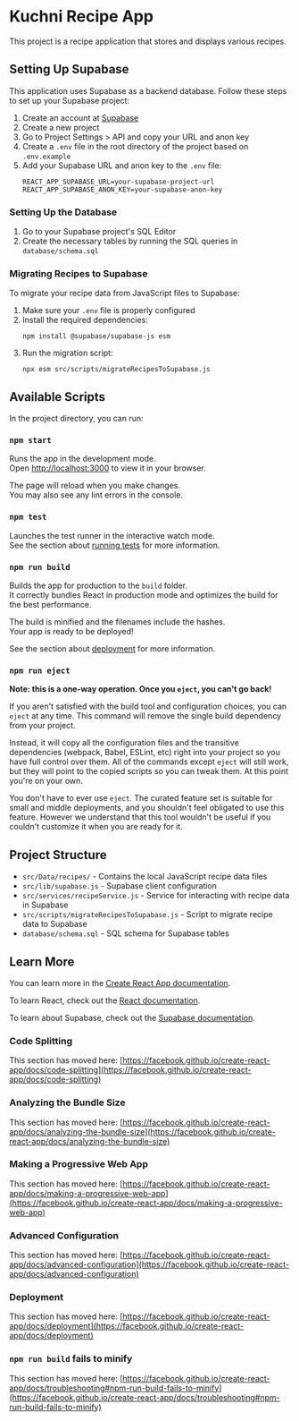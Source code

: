 # Kuchni Recipe App

This project is a recipe application that stores and displays various recipes.

## Setting Up Supabase

This application uses Supabase as a backend database. Follow these steps to set up your Supabase project:

1. Create an account at [Supabase](https://supabase.com/)
2. Create a new project
3. Go to Project Settings > API and copy your URL and anon key
4. Create a `.env` file in the root directory of the project based on `.env.example`
5. Add your Supabase URL and anon key to the `.env` file:
   ```
   REACT_APP_SUPABASE_URL=your-supabase-project-url
   REACT_APP_SUPABASE_ANON_KEY=your-supabase-anon-key
   ```

### Setting Up the Database

1. Go to your Supabase project's SQL Editor
2. Create the necessary tables by running the SQL queries in `database/schema.sql`

### Migrating Recipes to Supabase

To migrate your recipe data from JavaScript files to Supabase:

1. Make sure your `.env` file is properly configured
2. Install the required dependencies:
   ```
   npm install @supabase/supabase-js esm
   ```
3. Run the migration script:
   ```
   npx esm src/scripts/migrateRecipesToSupabase.js
   ```

## Available Scripts

In the project directory, you can run:

### `npm start`

Runs the app in the development mode.\
Open [http://localhost:3000](http://localhost:3000) to view it in your browser.

The page will reload when you make changes.\
You may also see any lint errors in the console.

### `npm test`

Launches the test runner in the interactive watch mode.\
See the section about [running tests](https://facebook.github.io/create-react-app/docs/running-tests) for more information.

### `npm run build`

Builds the app for production to the `build` folder.\
It correctly bundles React in production mode and optimizes the build for the best performance.

The build is minified and the filenames include the hashes.\
Your app is ready to be deployed!

See the section about [deployment](https://facebook.github.io/create-react-app/docs/deployment) for more information.

### `npm run eject`

**Note: this is a one-way operation. Once you `eject`, you can't go back!**

If you aren't satisfied with the build tool and configuration choices, you can `eject` at any time. This command will remove the single build dependency from your project.

Instead, it will copy all the configuration files and the transitive dependencies (webpack, Babel, ESLint, etc) right into your project so you have full control over them. All of the commands except `eject` will still work, but they will point to the copied scripts so you can tweak them. At this point you're on your own.

You don't have to ever use `eject`. The curated feature set is suitable for small and middle deployments, and you shouldn't feel obligated to use this feature. However we understand that this tool wouldn't be useful if you couldn't customize it when you are ready for it.

## Project Structure

- `src/Data/recipes/` - Contains the local JavaScript recipe data files
- `src/lib/supabase.js` - Supabase client configuration
- `src/services/recipeService.js` - Service for interacting with recipe data in Supabase
- `src/scripts/migrateRecipesToSupabase.js` - Script to migrate recipe data to Supabase
- `database/schema.sql` - SQL schema for Supabase tables

## Learn More

You can learn more in the [Create React App documentation](https://facebook.github.io/create-react-app/docs/getting-started).

To learn React, check out the [React documentation](https://reactjs.org/).

To learn about Supabase, check out the [Supabase documentation](https://supabase.com/docs).

### Code Splitting

This section has moved here: [https://facebook.github.io/create-react-app/docs/code-splitting](https://facebook.github.io/create-react-app/docs/code-splitting)

### Analyzing the Bundle Size

This section has moved here: [https://facebook.github.io/create-react-app/docs/analyzing-the-bundle-size](https://facebook.github.io/create-react-app/docs/analyzing-the-bundle-size)

### Making a Progressive Web App

This section has moved here: [https://facebook.github.io/create-react-app/docs/making-a-progressive-web-app](https://facebook.github.io/create-react-app/docs/making-a-progressive-web-app)

### Advanced Configuration

This section has moved here: [https://facebook.github.io/create-react-app/docs/advanced-configuration](https://facebook.github.io/create-react-app/docs/advanced-configuration)

### Deployment

This section has moved here: [https://facebook.github.io/create-react-app/docs/deployment](https://facebook.github.io/create-react-app/docs/deployment)

### `npm run build` fails to minify

This section has moved here: [https://facebook.github.io/create-react-app/docs/troubleshooting#npm-run-build-fails-to-minify](https://facebook.github.io/create-react-app/docs/troubleshooting#npm-run-build-fails-to-minify)
